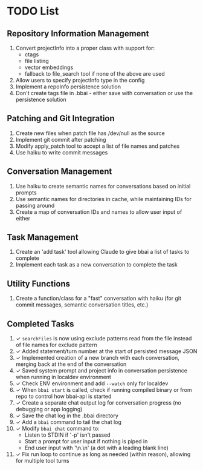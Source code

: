# TODO List

## Repository Information Management
1. Convert projectInfo into a proper class with support for:
   - ctags
   - file listing
   - vector embeddings
   - fallback to file_search tool if none of the above are used
2. Allow users to specify projectInfo type in the config
3. Implement a repoInfo persistence solution
4. Don't create tags file in .bbai - either save with conversation or use the persistence solution

## Patching and Git Integration
1. Create new files when patch file has /dev/null as the source
2. Implement git commit after patching
3. Modify apply_patch tool to accept a list of file names and patches
4. Use haiku to write commit messages

## Conversation Management
1. Use haiku to create semantic names for conversations based on initial prompts
2. Use semantic names for directories in cache, while maintaining IDs for passing around
3. Create a map of conversation IDs and names to allow user input of either

## Task Management
1. Create an 'add task' tool allowing Claude to give bbai a list of tasks to complete
2. Implement each task as a new conversation to complete the task

## Utility Functions
1. Create a function/class for a "fast" conversation with haiku (for git commit messages, semantic conversation titles, etc.)

## Completed Tasks
1. ✓ `searchFiles` is now using exclude patterns read from the file instead of file names for exclude pattern
2. ✓ Added statement/turn number at the start of persisted message JSON
3. ✓ Implemented creation of a new branch with each conversation, merging back at the end of the conversation
4. ✓ Saved system prompt and project info in conversation persistence when running in localdev environment
5. ✓ Check ENV environment and add `--watch` only for localdev
6. ✓ When `bbai start` is called, check if running compiled binary or from repo to control how bbai-api is started
7. ✓ Create a separate chat output log for conversation progress (no debugging or app logging)
8. ✓ Save the chat log in the .bbai directory
9. ✓ Add a `bbai` command to tail the chat log
10. ✓ Modify `bbai chat` command to:
    - Listen to STDIN if '-p' isn't passed
    - Start a prompt for user input if nothing is piped in
    - End user input with '\n.\n' (a dot with a leading blank line)
11. ✓ Fix run loop to continue as long as needed (within reason), allowing for multiple tool turns
